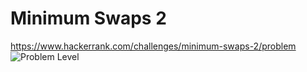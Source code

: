 # Minimum Swaps 2
<https://www.hackerrank.com/challenges/minimum-swaps-2/problem> ![Problem Level](https://img.shields.io/badge/Problem--Level-Medium-yellow)
